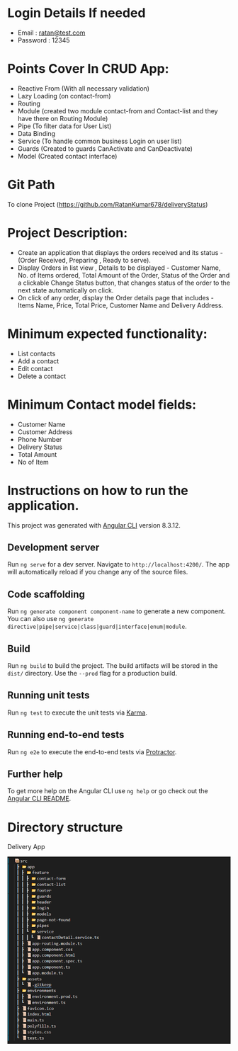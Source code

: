 # Login Details If needed
- Email : ratan@test.com
- Password : 12345


# Points Cover In CRUD App:
- Reactive From (With all necessary validation)
- Lazy Loading (on contact-from)
- Routing
- Module (created two module contact-from and Contact-list and they have there on Routing Module)
- Pipe (To filter data for User List)
- Data Binding 
- Service (To handle common business Login on user list)
- Guards (Created to guards CanActivate and CanDeactivate)
- Model (Created contact interface)

# Git Path
To clone Project (https://github.com/RatanKumar678/deliveryStatus)

# Project Description:
- Create an application that displays the orders received and its status - (Order Received, Preparing , Ready to serve).
- Display Orders in list view , Details to be displayed - Customer Name, No. of Items ordered, Total Amount of the Order, Status of the Order and a clickable Change Status
  button, that changes status of the order to the next state automatically on click.
- On click of any order, display the Order details page that includes - Items Name, Price, Total Price, Customer Name and Delivery Address.


# Minimum expected functionality:
- List contacts
- Add a contact
- Edit contact
- Delete a contact

# Minimum Contact model fields:
- Customer Name
- Customer Address
- Phone Number
- Delivery Status
- Total Amount
- No of Item


# Instructions on how to run the application.

This project was generated with [Angular CLI](https://github.com/angular/angular-cli) version 8.3.12.

## Development server

Run `ng serve` for a dev server. Navigate to `http://localhost:4200/`. The app will automatically reload if you change any of the source files.

## Code scaffolding

Run `ng generate component component-name` to generate a new component. You can also use `ng generate directive|pipe|service|class|guard|interface|enum|module`.

## Build

Run `ng build` to build the project. The build artifacts will be stored in the `dist/` directory. Use the `--prod` flag for a production build.

## Running unit tests

Run `ng test` to execute the unit tests via [Karma](https://karma-runner.github.io).

## Running end-to-end tests

Run `ng e2e` to execute the end-to-end tests via [Protractor](http://www.protractortest.org/).

## Further help

To get more help on the Angular CLI use `ng help` or go check out the [Angular CLI README](https://github.com/angular/angular-cli/blob/master/README.md).

# Directory structure
Delivery App

![Image description](./src/assets/git.PNG)
